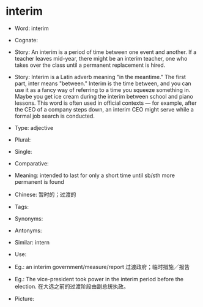 # interim

- Word: interim
- Cognate: 
- Story: An interim is a period of time between one event and another. If a teacher leaves mid-year, there might be an interim teacher, one who takes over the class until a permanent replacement is hired.
- Story: Interim is a Latin adverb meaning "in the meantime." The first part, inter means "between." Interim is the time between, and you can use it as a fancy way of referring to a time you squeeze something in. Maybe you get ice cream during the interim between school and piano lessons. This word is often used in official contexts — for example, after the CEO of a company steps down, an interim CEO might serve while a formal job search is conducted.

- Type: adjective
- Plural: 
- Single: 
- Comparative: 
- Meaning: intended to last for only a short time until sb/sth more permanent is found
- Chinese: 暂时的；过渡的
- Tags: 
- Synonyms: 
- Antonyms: 
- Similar: intern
- Use: 
- Eg.: an interim government/measure/report 过渡政府；临时措施╱报告
- Eg.: The vice-president took power in the interim period before the election. 在大选之前的过渡阶段由副总统执政。
- Picture:

